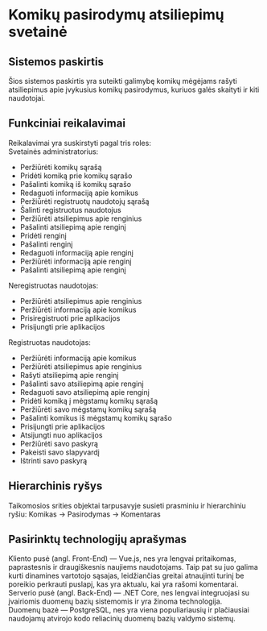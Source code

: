 # Komikų pasirodymų atsiliepimų svetainė

##  Sistemos paskirtis
Šios sistemos paskirtis yra suteikti galimybę komikų mėgėjams rašyti atsiliepimus apie įvykusius komikų pasirodymus, kuriuos galės skaityti ir kiti naudotojai.

## Funkciniai reikalavimai 

Reikalavimai yra suskirstyti pagal tris roles:<br/>
Svetainės administratorius:
-	Peržiūrėti komikų sąrašą
-	Pridėti komiką prie komikų sąrašo
-	Pašalinti komiką iš komikų sąrašo
-	Redaguoti informaciją apie komikus
-	Peržiūrėti registruotų naudotojų sąrašą
-	Šalinti registruotus naudotojus
-	Peržiūrėti atsiliepimus apie renginius
-	Pašalinti atsiliepimą apie renginį
-	Pridėti renginį
-	Pašalinti renginį
-	Redaguoti informaciją apie renginį
-	Peržiūrėti informaciją apie renginį
-	Pašalinti atsiliepimą apie renginį

Neregistruotas naudotojas:
-	Peržiūrėti atsiliepimus apie renginius
-	Peržiūrėti informaciją apie komikus
-	Prisiregistruoti prie aplikacijos
-	Prisijungti prie aplikacijos

Registruotas naudotojas:
-	Peržiūrėti informaciją apie komikus
-	Peržiūrėti atsiliepimus apie renginius
-	Rašyti atsiliepimą apie renginį
-	Pašalinti savo atsiliepimą apie renginį
-	Redaguoti savo atsiliepimą apie renginį
-	Pridėti komiką į mėgstamų komikų sąrašą
-	Peržiūrėti savo mėgstamų komikų sąrašą
-	Pašalinti komikus iš mėgstamų komikų sąrašo
-	Prisijungti prie aplikacijos
-	Atsijungti nuo aplikacijos
-	Peržiūrėti savo paskyrą
-	Pakeisti savo slapyvardį
-	Ištrinti savo paskyrą
## Hierarchinis ryšys
Taikomosios srities objektai tarpusavyje susieti prasminiu ir hierarchiniu ryšiu: Komikas -> Pasirodymas -> Komentaras

## Pasirinktų technologijų aprašymas

Kliento pusė (angl. Front-End) — Vue.js, nes yra lengvai pritaikomas, paprastesnis ir draugiškesnis naujiems naudotojams. Taip pat su juo galima kurti dinamines vartotojo sąsajas, leidžiančias greitai atnaujinti turinį be poreikio perkrauti puslapį, kas yra aktualu, kai yra rašomi komentarai.<br/>
Serverio pusė (angl. Back-End) — .NET Core, nes lengvai integruojasi su įvairiomis duomenų bazių sistemomis ir yra žinoma technologija.<br/>
Duomenų bazė — PostgreSQL, nes yra viena populiariausių ir plačiausiai naudojamų atvirojo kodo reliacinių duomenų bazių valdymo sistemų.<br/>
